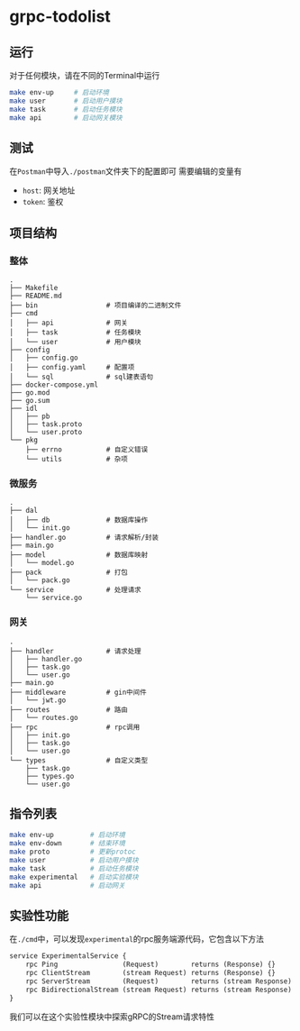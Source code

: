 # grpc-todolist

## 运行
对于任何模块，请在不同的Terminal中运行
```bash
make env-up     # 启动环境
make user       # 启动用户摸块
make task       # 启动任务模块
make api        # 启动网关模块
```

## 测试
在`Postman`中导入`./postman`文件夹下的配置即可
需要编辑的变量有
- `host`: 网关地址
- `token`: 鉴权

## 项目结构
### 整体
```
.
├── Makefile
├── README.md
├── bin                 # 项目编译的二进制文件
├── cmd
│   ├── api             # 网关
│   ├── task            # 任务模块
│   └── user            # 用户模块
├── config
│   ├── config.go
│   ├── config.yaml     # 配置项
│   └── sql             # sql建表语句
├── docker-compose.yml
├── go.mod
├── go.sum
├── idl
│   ├── pb
│   ├── task.proto
│   └── user.proto
└── pkg
    ├── errno           # 自定义错误
    └── utils           # 杂项
```
### 微服务
```
.
├── dal
│   ├── db              # 数据库操作
│   └── init.go
├── handler.go          # 请求解析/封装
├── main.go
├── model               # 数据库映射
│   └── model.go
├── pack                # 打包
│   └── pack.go
└── service             # 处理请求
    └── service.go
```
### 网关
```
.
├── handler             # 请求处理
│   ├── handler.go
│   ├── task.go
│   └── user.go
├── main.go
├── middleware          # gin中间件
│   └── jwt.go
├── routes              # 路由
│   └── routes.go
├── rpc                 # rpc调用
│   ├── init.go
│   ├── task.go
│   └── user.go
└── types               # 自定义类型
    ├── task.go
    ├── types.go
    └── user.go
```

## 指令列表
```bash
make env-up         # 启动环境
make env-down       # 结束环境
make proto          # 更新protoc
make user           # 启动用户摸块
make task           # 启动任务模块
make experimental   # 启动实验模块
make api            # 启动网关
```

## 实验性功能
在`./cmd`中，可以发现`experimental`的rpc服务端源代码，它包含以下方法
```proto
service ExperimentalService {
    rpc Ping                (Request)        returns (Response) {}          // Unary请求
    rpc ClientStream        (stream Request) returns (Response) {}          // 客户端发送流式请求
    rpc ServerStream        (Request)        returns (stream Response) {}   // 服务端回复流式请求
    rpc BidirectionalStream (stream Request) returns (stream Response) {}   // 双向流式请求
}
```
我们可以在这个实验性模块中探索gRPC的Stream请求特性